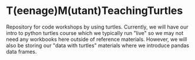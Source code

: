 # T(eenage)M(utant)TeachingTurtles

Repository for code workshops by using turtles. Currently, we will have our intro to python turtles course which we typically run "live" so we may not need any workbooks here outside of reference materials. However, we will also be storing our "data with turtles" materials where we introduce pandas data frames. 
